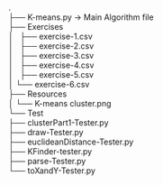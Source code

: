 .  
├── K-means.py  -> Main Algorithm file  
├── Exercises  
│   ├── exercise-1.csv  
│   ├── exercise-2.csv  
│   ├── exercise-3.csv  
│   ├── exercise-4.csv  
│   ├── exercise-5.csv  
│   └── exercise-6.csv  
├── Resources  
│   └── K-means cluster.png  
└── Test  
    ├── clusterPart1-Tester.py  
    ├── draw-Tester.py  
    ├── euclideanDistance-Tester.py  
    ├── KFinder-tester.py  
    ├── parse-Tester.py  
    └── toXandY-Tester.py   
